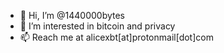 - 👋 Hi, I’m @1440000bytes
- 👀 I’m interested in bitcoin and privacy
- 📫 Reach me at alicexbt[at]protonmail[dot]com
